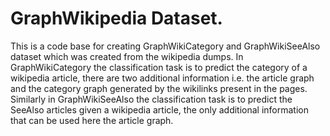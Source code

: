 # GraphWikipedia Dataset.
This is a code base for creating GraphWikiCategory and GraphWikiSeeAlso dataset which was created from the wikipedia dumps.
In GraphWikiCategory the classification task is to predict the category of a wikipedia article, there are two additional information i.e. the article graph and the category graph generated by the wikilinks present in the pages.
Similarly in GraphWikiSeeAlso the classification task is to predict the SeeAlso articles given a wikipedia article, the only additional information that can be used here the article graph.
